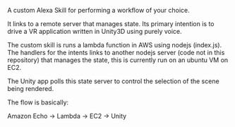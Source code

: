 A custom Alexa Skill for performing a workflow of your choice.

It  links to a remote server that manages state.  Its primary intention is to drive a VR application written in Unity3D using purely voice.

The custom skill is runs a lambda function in AWS using nodejs (index.js).  The handlers for the intents links to another nodejs server (code not in this repository) that manages the state, this is currently run on an ubuntu VM on EC2.

The Unity app polls this state server to control the selection of the scene being rendered.

The flow is basically:

Amazon Echo -> Lambda -> EC2 -> Unity
